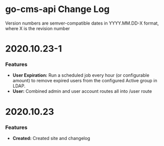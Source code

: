 # go-cms-api Change Log

Version numbers are semver-compatible dates in YYYY.MM.DD-X format,
where X is the revision number


# 2020.10.23-1

### Features
* **User Expiration:** Run a scheduled job every hour (or configurable amount)
to remove expired users from the configured Active group in LDAP.
* **User:** Combined admin and user account routes all into /user route


# 2020.10.23

### Features
* **Created:** Created site and changelog
